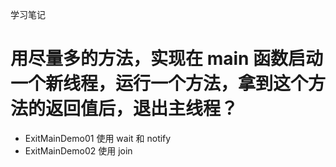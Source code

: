 学习笔记
# 用尽量多的方法，实现在 main 函数启动一个新线程，运行一个方法，拿到这个方法的返回值后，退出主线程？
* ExitMainDemo01 使用 wait 和 notify
* ExitMainDemo02 使用 join